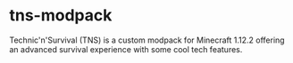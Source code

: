 # tns-modpack
Technic'n'Survival (TNS) is a custom modpack for Minecraft 1.12.2 offering an advanced survival experience with some cool tech features.
